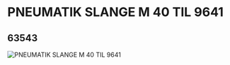 # PNEUMATIK SLANGE M 40 TIL 9641
## 63543
![PNEUMATIK SLANGE M 40 TIL 9641](https://lc-www-live-s.legocdn.com/media/bricks/5/2/4529102.jpg)